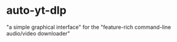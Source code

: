 # auto-yt-dlp
"a simple graphical interface" for the "feature-rich command-line audio/video downloader"
